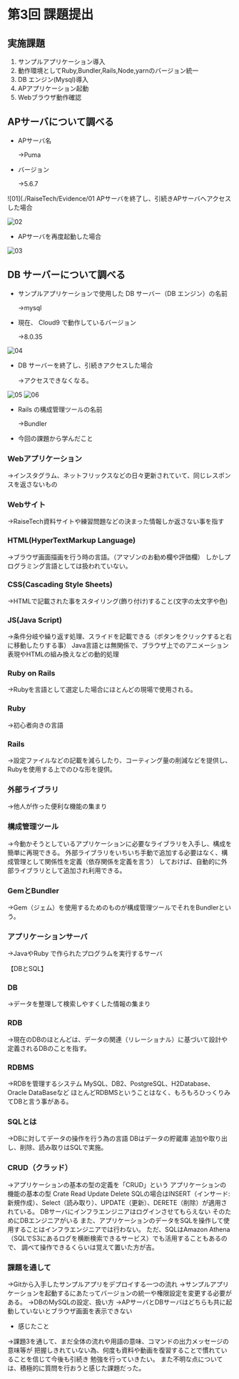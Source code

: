 # 第3回 課題提出

## 実施課題

1. サンプルアプリケーション導入
2. 動作環境としてRuby,Bundler,Rails,Node,yarnのバージョン統一
3. DB エンジン(Mysql)導入
4. APアプリケーション起動 
5. Webブラウザ動作確認

## APサーバについて調べる
- APサーバ名
  
  →Puma

- バージョン

  →5.6.7

![01](./RaiseTech/Evidence/01
APサーバを終了し、引続きAPサーバへアクセスした場合

![02](./RaiseTech/Evidence/02.png)

- APサーバを再度起動した場合

![03](./RaiseTech/Evidence/03.png)

## DB サーバーについて調べる
- サンプルアプリケーションで使用した DB サーバー（DB エンジン）の名前

  →mysql

- 現在、 Cloud9 で動作しているバージョン

  →8.0.35

![04](./RaiseTech/Evidence/04.png)

- DB サーバーを終了し、引続きアクセスした場合

  →アクセスできなくなる。

![05](./RaiseTech/Evidence/05.png)
![06](./RaiseTech/Evidence/06.png)

- Rails の構成管理ツールの名前

  →Bundler

- 今回の課題から学んだこと

### Webアプリケーション

→インスタグラム、ネットフリックスなどの日々更新されていて、同じレスポンスを返さないもの

### Webサイト

→RaiseTech資料サイトや練習問題などの決まった情報しか返さない事を指す

### HTML(HyperTextMarkup Language)

→ブラウザ画面描画を行う時の言語。（アマゾンのお勧め欄や評価欄）
しかしプログラミング言語としては扱われていない。

### CSS(Cascading Style Sheets)

→HTMLで記載された事をスタイリング(飾り付け)すること(文字の太文字や色)

### JS(Java Script)

→条件分岐や繰り返す処理、スライドを記載できる（ボタンをクリックすると右に移動したりする事）
Java言語とは無関係で、ブラウザ上でのアニメーション表現やHTMLの組み換えなどの動的処理

### Ruby on Rails

→Rubyを言語として選定した場合にほとんどの現場で使用される。

### Ruby

→初心者向きの言語

### Rails

→設定ファイルなどの記載を減らしたり、コーティング量の削減などを提供し、Rubyを使用する上でのひな形を提供。

### 外部ライブラリ

→他人が作った便利な機能の集まり

### 構成管理ツール

→今動かそうとしているアプリケーションに必要なライブラリを入手し、構成を簡単に再現できる。
外部ライブラリをいちいち手動で追加する必要はなく、構成管理として関係性を定義（依存関係を定義を言う）
しておけば、自動的に外部ライブラリとして追加され利用できる。

### GemとBundler

→Gem（ジェム）を使用するためのものが構成管理ツールでそれをBundlerという。

### アプリケーションサーバ

→JavaやRuby で作られたプログラムを実行するサーバ

【DBとSQL】

### DB

→データを整理して検索しやすくした情報の集まり

### RDB

→現在のDBのほとんどは、データの関連（リレーショナル）に基づいて設計や定義されるDBのことを指す。

### RDBMS
→RDBを管理するシステム
MySQL、DB2、PostgreSQL、H2Database、Oracle DataBaseなど
ほとんどRDBMSということはなく、もろもろひっくりみてDBと言う事がある。

### SQLとは

→DBに対してデータの操作を行う為の言語
DBはデータの貯蔵庫
追加や取り出し、削除、読み取りはSQLで実施。

### CRUD（クラッド）

→アプリケーションの基本の型の定義を「CRUD」という
アプリケーションの機能の基本の型
Crate Read Update Delete
SQLの場合はINSERT（インサード:新規作成）、Select（読み取り）、UPDATE（更新）、DERETE（削除）が適用されている。
DBサーバにインフラエンジニアはログインさせてもらえない
そのためにDBエンジニアがいる
また、アプリケーションのデータをSQLを操作して使用することはインフラエンジニアでは行わない。
ただ、SQLはAmazon Athena（SQLでS3にあるログを横断検索できるサービス）でも活用することもあるので、
調べて操作できるくらいは覚えて置いた方が吉。

### 課題を通して

→Gitから入手したサンプルアプリをデプロイする一つの流れ
→サンプルアプリケーションを起動するにあたってバージョンの統一や権限設定を変更する必要がある。
→DBのMySQLの設定、扱い方
→APサーバとDBサーバはどちらも共に起動していないとブラウザ画面を表示できない

- 感じたこと

→課題3を通して、まだ全体の流れや用語の意味、コマンドの出力メッセージの意味等が
把握しきれていない為、何度も資料や動画を復習することで慣れていることを信じて今後も引続き
勉強を行っていきたい。
また不明な点については、積極的に質問を行おうと感じた課題だった。